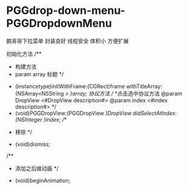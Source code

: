 # PGGdrop-down-menu-PGGDropdownMenu
鹏哥哥下拉菜单 封装良好 线程安全 体积小 方便扩展

初始化方法
/**
 *  构建方法
 *  param array   标题
 */
- (instancetype)initWithFrame:(CGRect)frame withTitleArray:(NSArray<NSString *> *)array;
协议方法
/**
 *点击选中协议方法
 @param DropView <#DropView description#>
 @param index <#index description#>
 */
- (void)PGGDropView:(PGGDropView *)DropView didSelectAtIndex:(NSInteger )index;
/**
 *  移除
 */
- (void)dismiss;

/**
 *  添加之后做动画
 */
- (void)beginAnimation;

